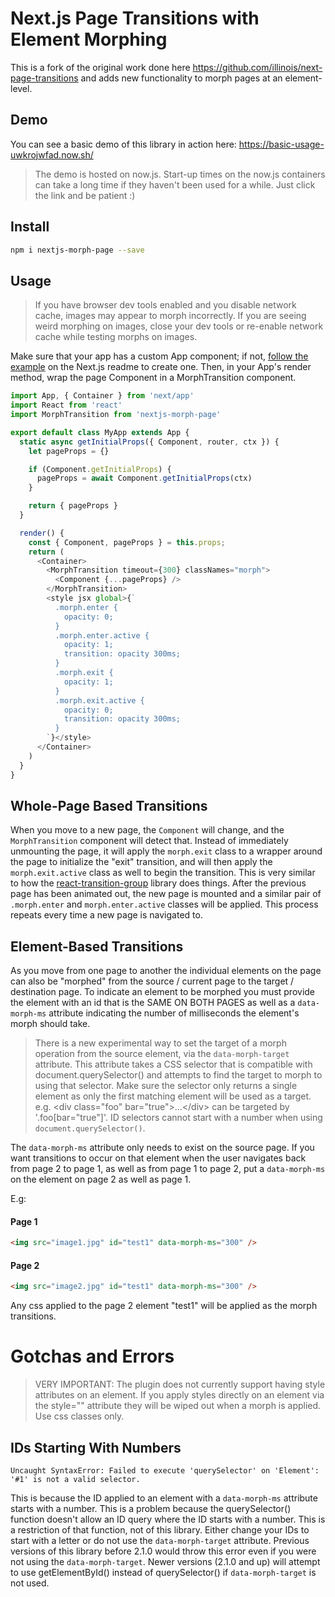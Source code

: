 # Next.js Page Transitions with Element Morphing

This is a fork of the original work done here https://github.com/illinois/next-page-transitions and adds new functionality to morph pages at an element-level.

## Demo

You can see a basic demo of this library in action here: https://basic-usage-uwkrojwfad.now.sh/

> The demo is hosted on now.js. Start-up times on the now.js containers can take a long time if they haven't been used for a while. Just click the link and be patient :)

## Install

```bash
npm i nextjs-morph-page --save
```

## Usage
> If you have browser dev tools enabled and you disable network cache, images may appear to morph incorrectly. If you are seeing weird morphing on images, close your dev tools or re-enable network cache while testing morphs on images.

Make sure that your app has a custom App component; if not, [follow the example](https://github.com/zeit/next.js#custom-app) on the Next.js readme to create one. Then, in your App's render method, wrap the page Component in a MorphTransition component.

```js
import App, { Container } from 'next/app'
import React from 'react'
import MorphTransition from 'nextjs-morph-page'

export default class MyApp extends App {
  static async getInitialProps({ Component, router, ctx }) {
    let pageProps = {}

    if (Component.getInitialProps) {
      pageProps = await Component.getInitialProps(ctx)
    }

    return { pageProps }
  }

  render() {
    const { Component, pageProps } = this.props;
    return (
      <Container>
        <MorphTransition timeout={300} classNames="morph">
          <Component {...pageProps} />
        </MorphTransition>
        <style jsx global>{`
          .morph.enter {
            opacity: 0;
          }
          .morph.enter.active {
            opacity: 1;
            transition: opacity 300ms;
          }
          .morph.exit {
            opacity: 1;
          }
          .morph.exit.active {
            opacity: 0;
            transition: opacity 300ms;
          }
        `}</style>
      </Container>
    )
  }
}
```

## Whole-Page Based Transitions

When you move to a new page, the `Component` will change, and the
`MorphTransition` component will detect that. Instead of immediately unmounting
the page, it will apply the `morph.exit` class to a wrapper around
the page to initialize the "exit" transition, and will then apply the
`morph.exit.active` class as well to begin the transition. This is
very similar to how the
[react-transition-group](https://github.com/reactjs/react-transition-group)
library does things. After the previous page has been animated out,
the new page is mounted and a similar pair of `.morph.enter` and
`morph.enter.active` classes will be applied. This process repeats
every time a new page is navigated to.

## Element-Based Transitions

As you move from one page to another the individual elements on the page can
also be "morphed" from the source / current page to the target / destination
page. To indicate an element to be morphed you must provide the element with
an id that is the SAME ON BOTH PAGES as well as a `data-morph-ms` attribute
indicating the number of milliseconds the element's morph should take.

> There is a new experimental way to set the target of a morph operation from the
source element, via the `data-morph-target` attribute. This attribute takes a CSS
selector that is compatible with document.querySelector() and attempts to find
the target to morph to using that selector. Make sure the selector only returns
a single element as only the first matching element will be used as a target.
e.g. \<div class="foo" bar="true">...\</div> can be targeted by '.foo[bar="true"]'.
ID selectors cannot start with a number when using `document.querySelector()`.

The `data-morph-ms` attribute only needs to exist on the source page. If you want
transitions to occur on that element when the user navigates back from page 2
to page 1, as well as from page 1 to page 2, put a `data-morph-ms` on the element
on page 2 as well as page 1.

E.g:

#### Page 1

```html
<img src="image1.jpg" id="test1" data-morph-ms="300" />
```

#### Page 2

```html
<img src="image2.jpg" id="test1" data-morph-ms="300" />
```

Any css applied to the page 2 element "test1" will be applied as the morph transitions.

# Gotchas and Errors
> VERY IMPORTANT: The plugin does not currently support having style attributes on an
element. If you apply styles directly on an element via the style="" attribute they will
be wiped out when a morph is applied. Use css classes only.

## IDs Starting With Numbers
```
Uncaught SyntaxError: Failed to execute 'querySelector' on 'Element': '#1' is not a valid selector.
```

This is because the ID applied to an element with a `data-morph-ms` attribute starts with
a number. This is a problem because the querySelector() function doesn't allow an ID query
where the ID starts with a number. This is a restriction of that function, not of this
library. Either change your IDs to start with a letter or do not use the `data-morph-target`
attribute. Previous versions of this library before 2.1.0 would throw this error even if you
were not using the `data-morph-target`. Newer versions (2.1.0 and up) will attempt to use
getElementById() instead of querySelector() if `data-morph-target` is not used.